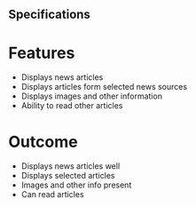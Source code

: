 ## Specifications

# Features
* Displays news articles
* Displays articles form selected news sources
* Displays images and other information 
* Ability to read other articles

# Outcome 
* Displays news articles well
* Displays selected articles 
* Images and other info present
* Can read articles 